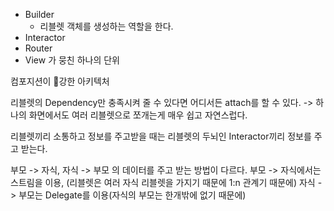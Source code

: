 * Builder
	* 리블렛 객체를 생성하는 역할을 한다.
* Interactor
* Router
* View
가 뭉친 하나의 단위

컴포지션이 강한 아키텍처

리블렛의 Dependency만 충족시켜 줄 수 있다면 어디서든 attach를 할 수 있다.
-> 하나의 화면에서도 여러 리블렛으로 쪼개는게 매우 쉽고 자연스럽다.

리블렛끼리 소통하고 정보를 주고받을 때는 리블렛의 두뇌인 Interactor끼리 정보를 주고 받는다.

부모 -> 자식, 자식 -> 부모 의 데이터를 주고 받는 방법이 다르다.
부모 -> 자식에서는 스트림을 이용, (리블렛은 여러 자식 리블렛을 가지기 때문에 1:n 관계기 때문에)
자식 -> 부모는 Delegate를 이용(자식의 부모는 한개밖에 없기 때문에)